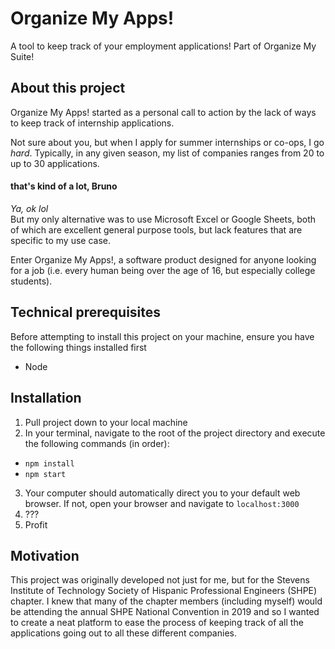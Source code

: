 # Organize My Apps!
A tool to keep track of your employment applications! Part of Organize My Suite!

## About this project
Organize My Apps! started as a personal call to action by the lack of ways to keep track of internship applications.

Not sure about you, but when I apply for summer internships or co-ops, I go *hard*. Typically, in any given season,
my list of companies ranges from 20 to up to 30 applications.

#### that's kind of a lot, Bruno

*Ya, ok lol* <br/>
But my only alternative was to use Microsoft Excel or Google Sheets, both of which are excellent general purpose tools, but
lack features that are specific to my use case.

Enter Organize My Apps!, a software product designed for anyone looking for a job (i.e. every human being over the age of 16, but
especially college students).

## Technical prerequisites
Before attempting to install this project on your machine, ensure you have the following things installed first
- Node

## Installation
1. Pull project down to your local machine
2. In your terminal, navigate to the root of the project directory and execute the following commands (in order):
- `npm install`
- `npm start`
3. Your computer should automatically direct you to your default web browser. If not, open your browser and navigate to
`localhost:3000`
4. ???
5. Profit

## Motivation

This project was originally developed not just for me, but for the Stevens Institute of Technology Society of Hispanic
Professional Engineers (SHPE) chapter. I knew that many of the chapter members (including myself) would be attending the
annual SHPE National Convention in 2019 and so I wanted to create a neat platform to ease the process of keeping track of all
the applications going out to all these different companies.
